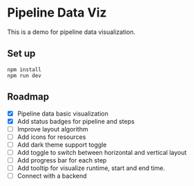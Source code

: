 # Pipeline Data Viz

This is a demo for pipeline data visualization.

## Set up
```
npm install
npm run dev
```

## Roadmap

- [x] Pipeline data basic visualization
- [x] Add status badges for pipeline and steps
- [ ] Improve layout algorithm
- [ ] Add icons for resources
- [ ] Add dark theme support toggle
- [ ] Add toggle to switch between horizontal and vertical layout
- [ ] Add progress bar for each step
- [ ] Add tooltip for visualize runtime, start and end time.
- [ ] Connect with a backend
